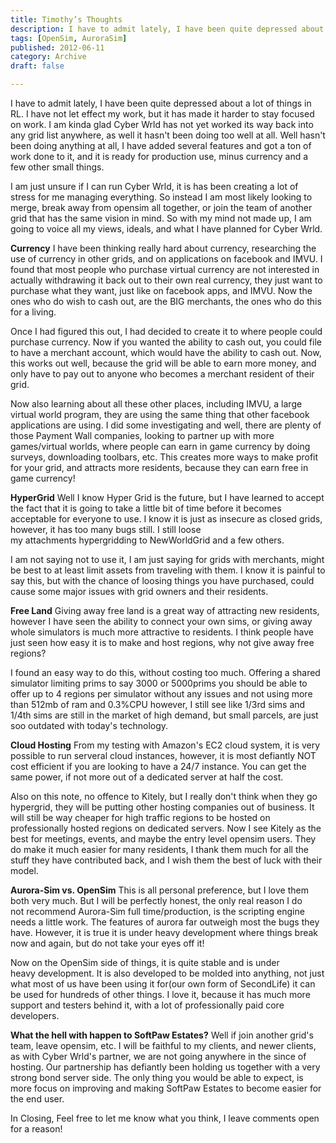```yaml
---
title: Timothy’s Thoughts
description: I have to admit lately, I have been quite depressed about a lot of things in RL. I have not let effect my work...
tags: [OpenSim, AuroraSim]
published: 2012-06-11
category: Archive
draft: false

---
```

I have to admit lately, I have been quite depressed about a lot of things in RL. I have not let effect my work, but it has made it harder to stay focused on work. I am kinda glad Cyber Wrld has not yet worked its way back into any grid list anywhere, as well it hasn't been doing too well at all. Well hasn't been doing anything at all, I have added several features and got a ton of work done to it, and it is ready for production use, minus currency and a few other small things. 

I am just unsure if I can run Cyber Wrld, it is has been creating a lot of stress for me managing everything. So instead I am most likely looking to merge, break away from opensim all together, or join the team of another grid that has the same vision in mind. So with my mind not made up, I am going to voice all my views, ideals, and what I have planned for Cyber Wrld.

**Currency**
I have been thinking really hard about currency, researching the use of currency in other grids, and on applications on facebook and IMVU. I found that most people who purchase virtual currency are not interested in actually withdrawing it back out to their own real currency, they just want to purchase what they want, just like on facebook apps, and IMVU. Now the ones who do wish to cash out, are the BIG merchants, the ones who do this for a living.

Once I had figured this out, I had decided to create it to where people could purchase currency. Now if you wanted the ability to cash out, you could file to have a merchant account, which would have the ability to cash out. Now, this works out well, because the grid will be able to earn more money, and only have to pay out to anyone who becomes a merchant resident of their grid.

Now also learning about all these other places, including IMVU, a large virtual world program, they are using the same thing that other facebook applications are using. I did some investigating and well, there are plenty of those Payment Wall companies, looking to partner up with more games/virtual worlds, where people can earn in game currency by doing surveys, downloading toolbars, etc. This creates more ways to make profit for your grid, and attracts more residents, because they can earn free in game currency!

**HyperGrid**
Well I know Hyper Grid is the future, but I have learned to accept the fact that it is going to take a little bit of time before it becomes acceptable for everyone to use. I know it is just as insecure as closed grids, however, it has too many bugs still. I still loose my attachments hypergridding to NewWorldGrid and a few others.

I am not saying not to use it, I am just saying for grids with merchants, might be best to at least limit assets from traveling with them. I know it is painful to say this, but with the chance of loosing things you have purchased, could cause some major issues with grid owners and their residents.

**Free Land**
Giving away free land is a great way of attracting new residents, however I have seen the ability to connect your own sims, or giving away whole simulators is much more attractive to residents. I think people have just seen how easy it is to make and host regions, why not give away free regions?

I found an easy way to do this, without costing too much. Offering a shared simulator limiting prims to say 3000 or 5000prims you should be able to offer up to 4 regions per simulator without any issues and not using more than 512mb of ram and 0.3%CPU however, I still see like 1/3rd sims and 1/4th sims are still in the market of high demand, but small parcels, are just soo outdated with today's technology.

**Cloud Hosting**
From my testing with Amazon's EC2 cloud system, it is very possible to run serveral cloud instances, however, it is most defiantly NOT cost efficient if you are looking to have a 24/7 instance. You can get the same power, if not more out of a dedicated server at half the cost.

Also on this note, no offence to Kitely, but I really don't think when they go hypergrid, they will be putting other hosting companies out of business. It will still be way cheaper for high traffic regions to be hosted on professionally hosted regions on dedicated servers. Now I see Kitely as the best for meetings, events, and maybe the entry level opensim users. They do make it much easier for many residents, I thank them much for all the stuff they have contributed back, and I wish them the best of luck with their model.

**Aurora-Sim vs. OpenSim**
This is all personal preference, but I love them both very much. But I will be perfectly honest, the only real reason I do not recommend Aurora-Sim full time/production, is the scripting engine needs a little work. The features of aurora far outweigh most the bugs they have. However, it is true it is under heavy development where things break now and again, but do not take your eyes off it!

Now on the OpenSim side of things, it is quite stable and is under heavy development. It is also developed to be molded into anything, not just what most of us have been using it for(our own form of SecondLife) it can be used for hundreds of other things. I love it, because it has much more support and testers behind it, with a lot of professionally paid core developers.

**What the hell with happen to SoftPaw Estates?**
Well if join another grid's team, leave opensim, etc. I will be faithful to my clients, and newer clients, as with Cyber Wrld's partner, we are not going anywhere in the since of hosting. Our partnership has defiantly been holding us together with a very strong bond server side. The only thing you would be able to expect, is more focus on improving and making SoftPaw Estates to become easier for the end user.

In Closing, Feel free to let me know what you think, I leave comments open for a reason!